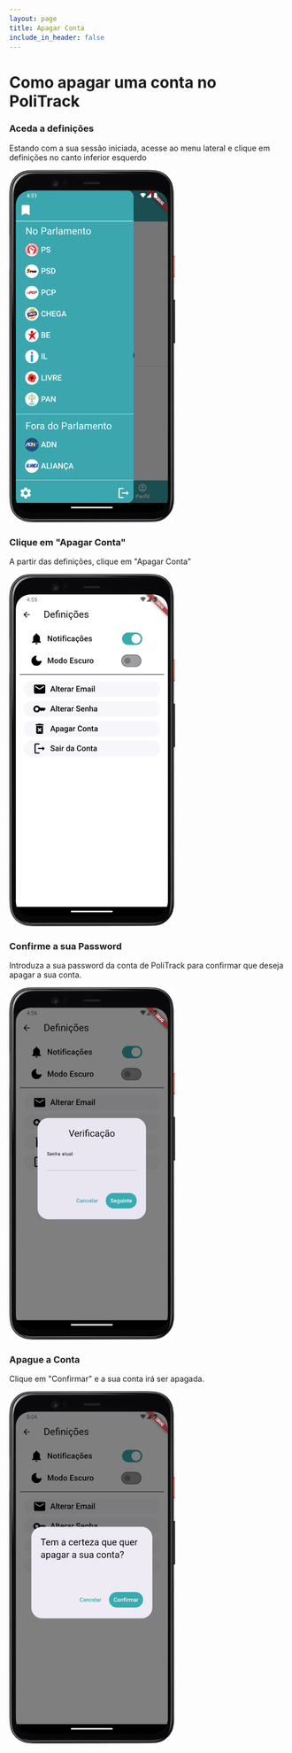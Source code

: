 ```yaml
---
layout: page
title: Apagar Conta
include_in_header: false
---
```


# Como apagar uma conta no PoliTrack

### Aceda a definições
Estando com a sua sessão iniciada, acesse ao menu lateral e clique em definições no canto inferior esquerdo

<img src="../assets/apagarconta/1.png" width=300>


### Clique em "Apagar Conta"
A partir das definições, clique em "Apagar Conta"

<img src="../assets/apagarconta/2.png" width=300>

### Confirme a sua Password
Introduza a sua password da conta de PoliTrack para confirmar que deseja apagar a sua conta.

<img src="../assets/apagarconta/3.png" width=300>

### Apague a Conta
Clique em "Confirmar" e a sua conta irá ser apagada.

<img src="../assets/apagarconta/4.png" width=300>